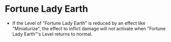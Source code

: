 # Fortune Lady Earth

*   If the Level of "Fortune Lady Earth" is reduced by an effect like "Miniaturize", the effect to inflict damage will not activate when "Fortune Lady Earth"'s Level returns to normal.
